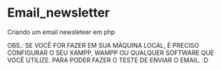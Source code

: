# Email_newsletter
 Criando um email newsleteer em php
 
 OBS.: SE VOCÊ FOR FAZER EM SUA MÁQUINA LOCAL, É PRECISO CONFIGURAR O SEU XAMPP, WAMPP OU QUALQUER SOFTWARE QUE VOCÊ UTILIZE. PARA PODER FAZER O TESTE DE ENVIAR O EMAIL. :D
